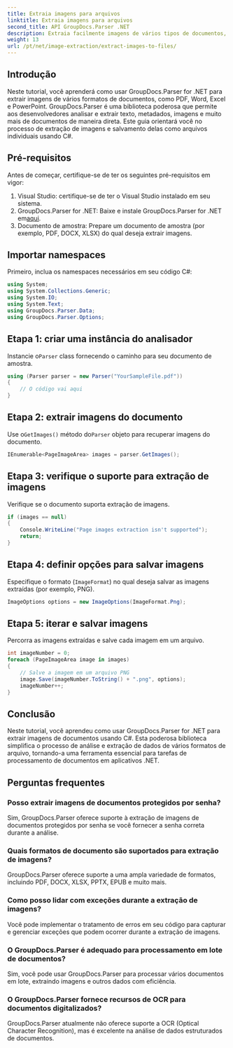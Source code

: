 ```yaml
---
title: Extraia imagens para arquivos
linktitle: Extraia imagens para arquivos
second_title: API GroupDocs.Parser .NET
description: Extraia facilmente imagens de vários tipos de documentos, como PDF e DOCX, usando GroupDocs.Parser for .NET. Simplifique suas tarefas de análise de documentos.
weight: 13
url: /pt/net/image-extraction/extract-images-to-files/
---
```

## Introdução
Neste tutorial, você aprenderá como usar GroupDocs.Parser for .NET para extrair imagens de vários formatos de documentos, como PDF, Word, Excel e PowerPoint. GroupDocs.Parser é uma biblioteca poderosa que permite aos desenvolvedores analisar e extrair texto, metadados, imagens e muito mais de documentos de maneira direta. Este guia orientará você no processo de extração de imagens e salvamento delas como arquivos individuais usando C#.
## Pré-requisitos
Antes de começar, certifique-se de ter os seguintes pré-requisitos em vigor:
1. Visual Studio: certifique-se de ter o Visual Studio instalado em seu sistema.
2.  GroupDocs.Parser for .NET: Baixe e instale GroupDocs.Parser for .NET em[aqui](https://releases.groupdocs.com/parser/net/).
3. Documento de amostra: Prepare um documento de amostra (por exemplo, PDF, DOCX, XLSX) do qual deseja extrair imagens.

## Importar namespaces
Primeiro, inclua os namespaces necessários em seu código C#:
```csharp
using System;
using System.Collections.Generic;
using System.IO;
using System.Text;
using GroupDocs.Parser.Data;
using GroupDocs.Parser.Options;
```
## Etapa 1: criar uma instância do analisador
 Instancie o`Parser` class fornecendo o caminho para seu documento de amostra.
```csharp
using (Parser parser = new Parser("YourSampleFile.pdf"))
{
    // O código vai aqui
}
```
## Etapa 2: extrair imagens do documento
 Use o`GetImages()` método do`Parser` objeto para recuperar imagens do documento.
```csharp
IEnumerable<PageImageArea> images = parser.GetImages();
```
## Etapa 3: verifique o suporte para extração de imagens
Verifique se o documento suporta extração de imagens.
```csharp
if (images == null)
{
    Console.WriteLine("Page images extraction isn't supported");
    return;
}
```
## Etapa 4: definir opções para salvar imagens
Especifique o formato (`ImageFormat`) no qual deseja salvar as imagens extraídas (por exemplo, PNG).
```csharp
ImageOptions options = new ImageOptions(ImageFormat.Png);
```
## Etapa 5: iterar e salvar imagens
Percorra as imagens extraídas e salve cada imagem em um arquivo.
```csharp
int imageNumber = 0;
foreach (PageImageArea image in images)
{
    // Salve a imagem em um arquivo PNG
    image.Save(imageNumber.ToString() + ".png", options);
    imageNumber++;
}
```

## Conclusão
Neste tutorial, você aprendeu como usar GroupDocs.Parser for .NET para extrair imagens de documentos usando C#. Esta poderosa biblioteca simplifica o processo de análise e extração de dados de vários formatos de arquivo, tornando-a uma ferramenta essencial para tarefas de processamento de documentos em aplicativos .NET.

## Perguntas frequentes
### Posso extrair imagens de documentos protegidos por senha?
Sim, GroupDocs.Parser oferece suporte à extração de imagens de documentos protegidos por senha se você fornecer a senha correta durante a análise.
### Quais formatos de documento são suportados para extração de imagens?
GroupDocs.Parser oferece suporte a uma ampla variedade de formatos, incluindo PDF, DOCX, XLSX, PPTX, EPUB e muito mais.
### Como posso lidar com exceções durante a extração de imagens?
Você pode implementar o tratamento de erros em seu código para capturar e gerenciar exceções que podem ocorrer durante a extração de imagens.
### O GroupDocs.Parser é adequado para processamento em lote de documentos?
Sim, você pode usar GroupDocs.Parser para processar vários documentos em lote, extraindo imagens e outros dados com eficiência.
### O GroupDocs.Parser fornece recursos de OCR para documentos digitalizados?
GroupDocs.Parser atualmente não oferece suporte a OCR (Optical Character Recognition), mas é excelente na análise de dados estruturados de documentos.